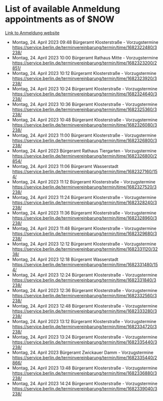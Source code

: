 # List of available Anmeldung appointments as of $NOW
[Link to Anmeldung website](https://service.berlin.de/terminvereinbarung/termin/tag.php?termin=1&anliegen[]=120686&dienstleisterlist=122210,122217,327316,122219,327312,122227,327314,122231,327346,122243,327348,122254,122252,329742,122260,329745,122262,329748,122271,327278,122273,327274,122277,327276,330436,122280,327294,122282,327290,122284,327292,122291,327270,122285,327266,122286,327264,122296,327268,150230,329760,122297,327286,122294,327284,122312,329763,122314,329775,122304,327330,122311,327334,122309,327332,317869,122281,327352,122279,329772,122283,122276,327324,122274,327326,122267,329766,122246,327318,122251,327320,122257,327322,122208,327298,122226,327300&herkunft=http%3A%2F%2Fservice.berlin.de%2Fdienstleistung%2F120686%2F)
- Montag, 24. April 2023 09:48 Bürgeramt Klosterstraße - Vorzugstermine https://service.berlin.de/terminvereinbarung/termin/time/1682322480/3238/
- Montag, 24. April 2023 10:00 Bürgeramt Rathaus Mitte - Vorzugstermine https://service.berlin.de/terminvereinbarung/termin/time/1682323200/2851/
- Montag, 24. April 2023 10:12 Bürgeramt Klosterstraße - Vorzugstermine https://service.berlin.de/terminvereinbarung/termin/time/1682323920/3238/
- Montag, 24. April 2023 10:24 Bürgeramt Klosterstraße - Vorzugstermine https://service.berlin.de/terminvereinbarung/termin/time/1682324640/3238/
- Montag, 24. April 2023 10:36 Bürgeramt Klosterstraße - Vorzugstermine https://service.berlin.de/terminvereinbarung/termin/time/1682325360/3238/
- Montag, 24. April 2023 10:48 Bürgeramt Klosterstraße - Vorzugstermine https://service.berlin.de/terminvereinbarung/termin/time/1682326080/3238/
- Montag, 24. April 2023 11:00 Bürgeramt Klosterstraße - Vorzugstermine https://service.berlin.de/terminvereinbarung/termin/time/1682326800/3238/
- Montag, 24. April 2023  Bürgeramt Rathaus Tiergarten - Vorzugstermine https://service.berlin.de/terminvereinbarung/termin/time/1682326800/2854/
- Montag, 24. April 2023 11:06 Bürgeramt Wasserstadt https://service.berlin.de/terminvereinbarung/termin/time/1682327160/154/
- Montag, 24. April 2023 11:12 Bürgeramt Klosterstraße - Vorzugstermine https://service.berlin.de/terminvereinbarung/termin/time/1682327520/3238/
- Montag, 24. April 2023 11:24 Bürgeramt Klosterstraße - Vorzugstermine https://service.berlin.de/terminvereinbarung/termin/time/1682328240/3238/
- Montag, 24. April 2023 11:36 Bürgeramt Klosterstraße - Vorzugstermine https://service.berlin.de/terminvereinbarung/termin/time/1682328960/3238/
- Montag, 24. April 2023 11:48 Bürgeramt Klosterstraße - Vorzugstermine https://service.berlin.de/terminvereinbarung/termin/time/1682329680/3238/
- Montag, 24. April 2023 12:12 Bürgeramt Klosterstraße - Vorzugstermine https://service.berlin.de/terminvereinbarung/termin/time/1682331120/3238/
- Montag, 24. April 2023 12:18 Bürgeramt Wasserstadt https://service.berlin.de/terminvereinbarung/termin/time/1682331480/154/
- Montag, 24. April 2023 12:24 Bürgeramt Klosterstraße - Vorzugstermine https://service.berlin.de/terminvereinbarung/termin/time/1682331840/3238/
- Montag, 24. April 2023 12:36 Bürgeramt Klosterstraße - Vorzugstermine https://service.berlin.de/terminvereinbarung/termin/time/1682332560/3238/
- Montag, 24. April 2023 12:48 Bürgeramt Klosterstraße - Vorzugstermine https://service.berlin.de/terminvereinbarung/termin/time/1682333280/3238/
- Montag, 24. April 2023 13:12 Bürgeramt Klosterstraße - Vorzugstermine https://service.berlin.de/terminvereinbarung/termin/time/1682334720/3238/
- Montag, 24. April 2023 13:24 Bürgeramt Klosterstraße - Vorzugstermine https://service.berlin.de/terminvereinbarung/termin/time/1682335440/3238/
- Montag, 24. April 2023  Bürgeramt Zwickauer Damm - Vorzugstermine https://service.berlin.de/terminvereinbarung/termin/time/1682335440/2866/
- Montag, 24. April 2023 13:48 Bürgeramt Klosterstraße - Vorzugstermine https://service.berlin.de/terminvereinbarung/termin/time/1682336880/3238/
- Montag, 24. April 2023 14:24 Bürgeramt Klosterstraße - Vorzugstermine https://service.berlin.de/terminvereinbarung/termin/time/1682339040/3238/
